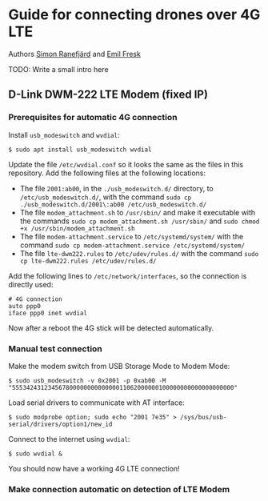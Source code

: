 # Guide for connecting drones over 4G LTE

Authors [Simon Ranefjärd](https://github.com/Ranis94) and [Emil Fresk](https://github.com/korken89)

TODO: Write a small intro here

## D-Link DWM-222 LTE Modem (fixed IP)

### Prerequisites for automatic 4G connection

Install `usb_modeswitch` and `wvdial`:

```console
$ sudo apt install usb_modeswitch wvdial
```

Update the file `/etc/wvdial.conf` so it looks the same as the files in this repository.
Add the following files at the following locations:

* The file `2001:ab00`, in the `./usb_modeswitch.d/` directory, to `/etc/usb_modeswitch.d/`, with the command `sudo cp ./usb_modeswitch.d/2001\:ab00 /etc/usb_modeswitch.d/`
* The file `modem_attachment.sh` to `/usr/sbin/` and make it executable with the commands `sudo cp modem_attachment.sh /usr/sbin/` and `sudo chmod +x /usr/sbin/modem_attachment.sh`
* The file `modem-attachment.service` to `/etc/systemd/system/` with the command `sudo cp modem-attachment.service /etc/systemd/system/`
* The file `lte-dwm222.rules` to `/etc/udev/rules.d/` with the command `sudo cp lte-dwm222.rules /etc/udev/rules.d/`

Add the following lines to `/etc/network/interfaces`, so the connection is directly used:

```
# 4G connection
auto ppp0
iface ppp0 inet wvdial
```

Now after a reboot the 4G stick will be detected automatically.

### Manual test connection

Make the modem switch from USB Storage Mode to Modem Mode:

```console
$ sudo usb_modeswitch -v 0x2001 -p 0xab00 -M "55534243123456780000000000000011062000000100000000000000000000"
```

Load serial drivers to communicate with AT interface:

```console
$ sudo modprobe option; sudo echo "2001 7e35" > /sys/bus/usb-serial/drivers/option1/new_id
```

Connect to the internet using `wvdial`:

```console
$ sudo wvdial &
```

You should now have a working 4G LTE connection!

### Make connection automatic on detection of LTE Modem
